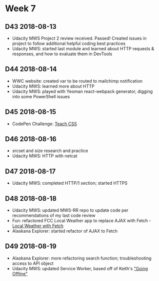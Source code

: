 # Week 7

## D43 2018-08-13

- Udacity MWS Project 2 review received. Passed! Created issues in project to follow additional helpful coding best practices
- Udacity MWS: started last module and learned about HTTP requests & responses, and how to evaluate them in DevTools

## D44 2018-08-14

- WWC website: created var to be routed to mailchimp notification
- Udacity MWS: learned more about HTTP
- Udacity MWS: played with Yeoman react-webpack generator, digging into some PowerShell issues

## D45 2018-08-15

- CodePen Challenge: [Teach CSS](https://codepen.io/digilou/pen/qyzENQ)

## D46 2018-08-16

- srcset and size research and practice
- Udacity MWS: HTTP with netcat

## D47 2018-08-17

- Udacity MWS: completed HTTP/1 section; started HTTPS

## D48 2018-08-18

- Udacity MWS: updated MWS-RR repo to update code per recommendations of my last code review
- Fun: refactored FCC Local Weather app to replace AJAX with Fetch - [Local Weather with Fetch](https://codepen.io/digilou/pen/BOByON)
- Alaskana Explorer: started refactor of AJAX to Fetch

## D49 2018-08-19

- Alaskana Explorer: more refactoring search function; troubleshooting access to API object
- Udacity MWS: updated Service Worker, based off of Keith's ["Going Offline"](https://abookapart.com/products/going-offline)
